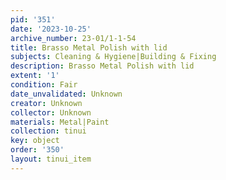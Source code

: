 ```yaml
---
pid: '351'
date: '2023-10-25'
archive_number: 23-01/1-1-54
title: Brasso Metal Polish with lid
subjects: Cleaning & Hygiene|Building & Fixing
description: Brasso Metal Polish with lid
extent: '1'
condition: Fair
date_unvalidated: Unknown
creator: Unknown
collector: Unknown
materials: Metal|Paint
collection: tinui
key: object
order: '350'
layout: tinui_item
---
```

